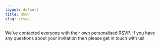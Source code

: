```yaml
---
layout: default
title: RSVP
slug: /rsvp
---
```


<p>
We've contacted everyone with their own personalised RSVP.
If you have any questions about your invitation then please get in touch with us!
</p>
